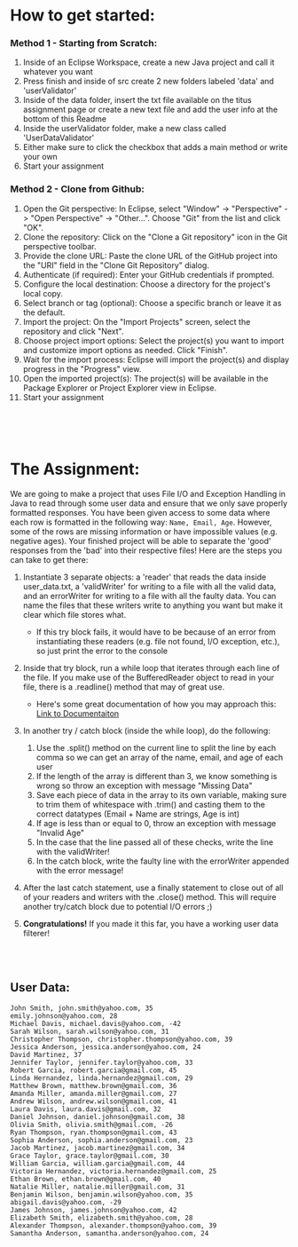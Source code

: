 # How to get started:
### Method 1 - Starting from Scratch:
1. Inside of an Eclipse Workspace, create a new Java project and call it whatever you want
2. Press finish and inside of src create 2 new folders labeled 'data' and 'userValidator'
3. Inside of the data folder, insert the txt file available on the titus assignment page or create a new text file and add the user info at the bottom of this Readme
4. Inside the userValidator folder, make a new class called 'UserDataValidator'
5. Either make sure to click the checkbox that adds a main method or write your own
6. Start your assignment

### Method 2 - Clone from Github:
1. Open the Git perspective: In Eclipse, select "Window" -> "Perspective" -> "Open Perspective" -> "Other...". Choose "Git" from the list and click "OK".
2. Clone the repository: Click on the "Clone a Git repository" icon in the Git perspective toolbar.
3. Provide the clone URL: Paste the clone URL of the GitHub project into the "URI" field in the "Clone Git Repository" dialog.
4. Authenticate (if required): Enter your GitHub credentials if prompted.
5. Configure the local destination: Choose a directory for the project's local copy.
6. Select branch or tag (optional): Choose a specific branch or leave it as the default.
7. Import the project: On the "Import Projects" screen, select the repository and click "Next".
8. Choose project import options: Select the project(s) you want to import and customize import options as needed. Click "Finish".
9. Wait for the import process: Eclipse will import the project(s) and display progress in the "Progress" view.
10. Open the imported project(s): The project(s) will be available in the Package Explorer or Project Explorer view in Eclipse.
11. Start your assignment
<br/>
<br/>
<br/>

# The Assignment: 
We are going to make a project that uses File I/O and Exception Handling in Java to read through some user data and ensure that we only save properly formatted responses. You have been given access to some data where each row is formatted in the following way: `Name, Email, Age`. However, some of the rows are missing information or have impossible values (e.g. negative ages). Your finished project will be able to separate the 'good' responses from the 'bad' into their respective files! Here are the steps you can take to get there:

1. 	Instantiate 3 separate objects: a 'reader' that reads the
    data inside user_data.txt, a 'validWriter' for
    writing to a file with all the valid data,
    and an errorWriter for writing to a file with all the faulty data. You can name the files that these writers write to anything you want but make it clear which file stores what.
    - If this try block fails, it would have to be because of an error from
    instantiating these readers (e.g. file not found, I/O exception, etc.), so
    just print the error to the console

2. 	Inside that try block, run a while loop that iterates through each line of the file. If you make use of the BufferedReader object to read in your file, there is a .readline() method that may of great use. 
    - Here's some great documentation of how you may approach this: [Link to Documentaiton](https://www.baeldung.com/java-buffered-reader#2-reading-line-by-line)

3. In another try / catch block (inside the while loop), do the following:
    1. Use the .split() method on the current line to split the line by each comma so we can get an array of the name, email, and age of each user
    2. If the length of the array is different than 3, we know something is wrong
    so throw an exception with message "Missing Data"
    3. Save each piece of data in the array to its own variable, making sure to
    trim them of whitespace with .trim() and casting them to the correct datatypes
    (Email + Name are strings, Age is int)
    4. If age is less than or equal to 0, throw an exception with message
    "Invalid Age"
    5. In the case that the line passed all of these checks, write the line with the
    validWriter!
    6. In the catch block, write the faulty line with the errorWriter appended
    with the error message!
4. After the last catch statement, use a finally statement to close out of all of your readers and writers with the .close() method. This will require another try/catch block due to potential I/O errors ;)
5. **Congratulations!** If you made it this far, you have a working user data filterer!

<br/>
<br/>

## User Data:
```
John Smith, john.smith@yahoo.com, 35
emily.johnson@yahoo.com, 28
Michael Davis, michael.davis@yahoo.com, -42
Sarah Wilson, sarah.wilson@yahoo.com, 31
Christopher Thompson, christopher.thompson@yahoo.com, 39
Jessica Anderson, jessica.anderson@yahoo.com, 24
David Martinez, 37
Jennifer Taylor, jennifer.taylor@yahoo.com, 33
Robert Garcia, robert.garcia@gmail.com, 45
Linda Hernandez, linda.hernandez@gmail.com, 29
Matthew Brown, matthew.brown@gmail.com, 36
Amanda Miller, amanda.miller@gmail.com, 27
Andrew Wilson, andrew.wilson@gmail.com, 41
Laura Davis, laura.davis@gmail.com, 32
Daniel Johnson, daniel.johnson@gmail.com, 38
Olivia Smith, olivia.smith@gmail.com, -26
Ryan Thompson, ryan.thompson@gmail.com, 43
Sophia Anderson, sophia.anderson@gmail.com, 23
Jacob Martinez, jacob.martinez@gmail.com, 34
Grace Taylor, grace.taylor@gmail.com, 30
William Garcia, william.garcia@gmail.com, 44
Victoria Hernandez, victoria.hernandez@gmail.com, 25
Ethan Brown, ethan.brown@gmail.com, 40
Natalie Miller, natalie.miller@gmail.com, 31
Benjamin Wilson, benjamin.wilson@yahoo.com, 35
abigail.davis@yahoo.com, -29
James Johnson, james.johnson@yahoo.com, 42
Elizabeth Smith, elizabeth.smith@yahoo.com, 28
Alexander Thompson, alexander.thompson@yahoo.com, 39
Samantha Anderson, samantha.anderson@yahoo.com, 24
```